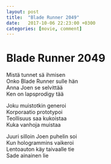 ```yaml
---
layout: post
title:  "Blade Runner 2049"
date:   2017-10-06 22:23:00 +0300
categories: [movie, comment]
---
```


# Blade Runner 2049

Mistä tunnet sä ihmisen<br/>
Onko Blade Runner sulle hän<br/>
Anna Joen se selvittää<br/>
Ken on lapsprodigy tää<br/>

Joku muistotkin generoi<br/>
Korporaatio prototypoi<br/>
Teollisuus saa kukoistaa<br/>
Kuka vanhoja muistaa<br/>

Juuri silloin Joen puhelin soi<br/>
Kun hologrammins vaikeroi<br/>
Lentoauton käy taivaalle tie<br/>
Sade ainainen lie

[//]: # "http://www.imdb.com/title/tt1856101/"